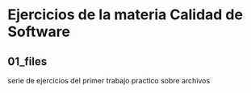 # Ejercicios de la materia Calidad de Software

## 01_files
serie de ejercicios del primer trabajo practico sobre archivos